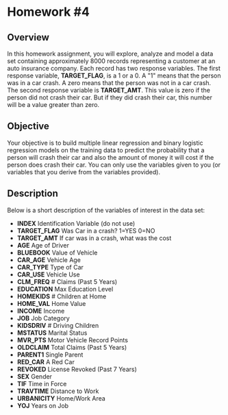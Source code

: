 # Homework #4

## Overview

In this homework assignment, you will explore, analyze and model a data set containing approximately $8000$ records representing a customer at an auto insurance company. Each record has two response variables. The first response variable, **TARGET_FLAG**, is a $1$ or a $0$. A "$1$" means that the person was in a car crash. A zero means that the person was not in a car crash. The second response variable is **TARGET_AMT**. This value is zero if the person did not crash their car. But if they did crash their car, this number will be a value greater than zero.

## Objective

Your objective is to build multiple linear regression and binary logistic regression models on the training data to predict the probability that a person will crash their car and also the amount of money it will cost if the person does crash their car. You can only use the variables given to you (or variables that you derive from the variables provided).

## Description

Below is a short description of the variables of interest in the data set:

- **INDEX**	Identification Variable (do not use)
- **TARGET_FLAG**	Was Car in a crash? 1=YES 0=NO
- **TARGET_AMT**	If car was in a crash, what was the cost
- **AGE**	Age of Driver
- **BLUEBOOK**	Value of Vehicle
- **CAR_AGE**	Vehicle Age
- **CAR_TYPE**	Type of Car
- **CAR_USE**	Vehicle Use
- **CLM_FREQ**	# Claims (Past 5 Years)
- **EDUCATION**	Max Education Level
- **HOMEKIDS**	# Children at Home
- **HOME_VAL**	Home Value
- **INCOME**	Income
- **JOB**	Job Category
- **KIDSDRIV**	# Driving Children
- **MSTATUS**	Marital Status
- **MVR_PTS**	Motor Vehicle Record Points
- **OLDCLAIM**	Total Claims (Past 5 Years)
- **PARENT1**	Single Parent
- **RED_CAR**	A Red Car
- **REVOKED**	License Revoked (Past 7 Years)
- **SEX**	Gender
- **TIF**	Time in Force
- **TRAVTIME**	Distance to Work
- **URBANICITY**	Home/Work Area
- **YOJ**	Years on Job
